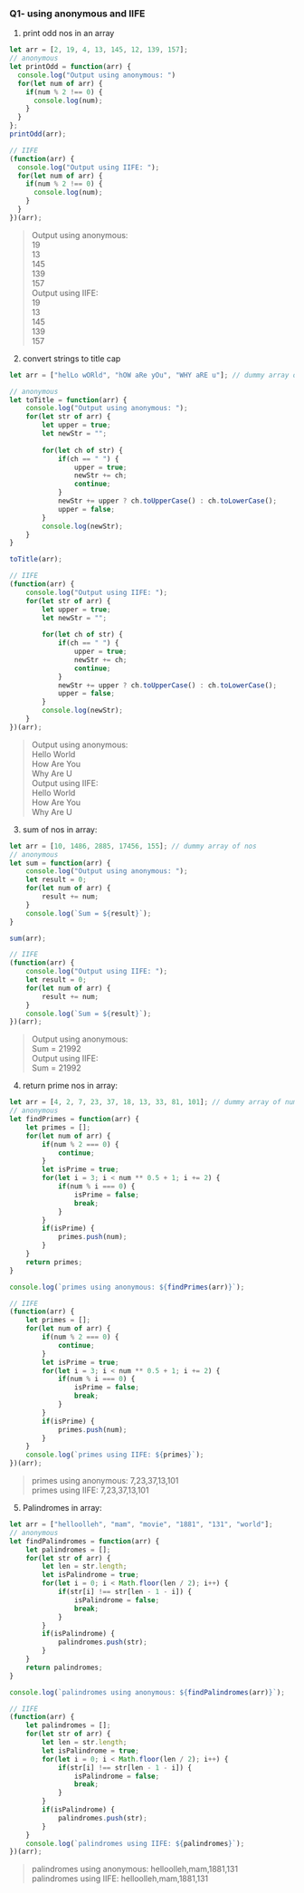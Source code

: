 ### Q1- using anonymous and IIFE
1. print odd nos in an array
```js
let arr = [2, 19, 4, 13, 145, 12, 139, 157];
// anonymous
let printOdd = function(arr) {
  console.log("Output using anonymous: ")
  for(let num of arr) {
    if(num % 2 !== 0) {
      console.log(num);
    }
  }
};
printOdd(arr);

// IIFE
(function(arr) {
  console.log("Output using IIFE: ");
  for(let num of arr) {
    if(num % 2 !== 0) {
      console.log(num);
    }
  }
})(arr);
```
> Output using anonymous:   
  19  
  13  
  145  
  139  
  157  
  Output using IIFE:   
  19  
  13  
  145  
  139  
  157  
2. convert strings to title cap
```js
let arr = ["helLo wORld", "hOW aRe yOu", "WHY aRE u"]; // dummy array of strings

// anonymous
let toTitle = function(arr) {
    console.log("Output using anonymous: ");
    for(let str of arr) {
        let upper = true;
        let newStr = "";
        
        for(let ch of str) {
            if(ch == " ") {
                upper = true;
                newStr += ch;
                continue;
            }
            newStr += upper ? ch.toUpperCase() : ch.toLowerCase();
            upper = false;
        }
        console.log(newStr);
    }
}

toTitle(arr);

// IIFE
(function(arr) {
    console.log("Output using IIFE: ");
    for(let str of arr) {
        let upper = true;
        let newStr = "";
        
        for(let ch of str) {
            if(ch == " ") {
                upper = true;
                newStr += ch;
                continue;
            }
            newStr += upper ? ch.toUpperCase() : ch.toLowerCase();
            upper = false;
        }
        console.log(newStr);
    }
})(arr);
```
> Output using anonymous:   
  Hello World  
  How Are You  
  Why Are U    
  Output using IIFE:   
  Hello World  
  How Are You  
  Why Are U  
3. sum of nos in array:
```js
let arr = [10, 1486, 2885, 17456, 155]; // dummy array of nos
// anonymous
let sum = function(arr) {
    console.log("Output using anonymous: ");
    let result = 0;
    for(let num of arr) {
        result += num;
    }
    console.log(`Sum = ${result}`);
}

sum(arr);

// IIFE
(function(arr) {
    console.log("Output using IIFE: ");
    let result = 0;
    for(let num of arr) {
        result += num;
    }
    console.log(`Sum = ${result}`);
})(arr);
```
> Output using anonymous:   
Sum = 21992  
Output using IIFE:   
Sum = 21992  
4. return prime nos in array:
```js
let arr = [4, 2, 7, 23, 37, 18, 13, 33, 81, 101]; // dummy array of nums
// anonymous
let findPrimes = function(arr) {
    let primes = [];
    for(let num of arr) {
        if(num % 2 === 0) {
            continue;
        }
        let isPrime = true;
        for(let i = 3; i < num ** 0.5 + 1; i += 2) {
            if(num % i === 0) {
                isPrime = false;
                break;
            }
        }
        if(isPrime) {
            primes.push(num);
        }
    }
    return primes;
}

console.log(`primes using anonymous: ${findPrimes(arr)}`);

// IIFE
(function(arr) {
    let primes = [];
    for(let num of arr) {
        if(num % 2 === 0) {
            continue;
        }
        let isPrime = true;
        for(let i = 3; i < num ** 0.5 + 1; i += 2) {
            if(num % i === 0) {
                isPrime = false;
                break;
            }
        }
        if(isPrime) {
            primes.push(num);
        }
    }
    console.log(`primes using IIFE: ${primes}`);
})(arr);
```
> primes using anonymous: 7,23,37,13,101  
  primes using IIFE: 7,23,37,13,101
5. Palindromes in array:
```js
let arr = ["helloolleh", "mam", "movie", "1881", "131", "world"];
// anonymous
let findPalindromes = function(arr) {
    let palindromes = [];
    for(let str of arr) {
        let len = str.length;
        let isPalindrome = true;
        for(let i = 0; i < Math.floor(len / 2); i++) {
            if(str[i] !== str[len - 1 - i]) {
                isPalindrome = false;
                break;
            }
        }
        if(isPalindrome) {
            palindromes.push(str);
        }
    }
    return palindromes;
}

console.log(`palindromes using anonymous: ${findPalindromes(arr)}`);

// IIFE
(function(arr) {
    let palindromes = [];
    for(let str of arr) {
        let len = str.length;
        let isPalindrome = true;
        for(let i = 0; i < Math.floor(len / 2); i++) {
            if(str[i] !== str[len - 1 - i]) {
                isPalindrome = false;
                break;
            }
        }
        if(isPalindrome) {
            palindromes.push(str);
        }
    }
    console.log(`palindromes using IIFE: ${palindromes}`);
})(arr);
```
> palindromes using anonymous: helloolleh,mam,1881,131  
  palindromes using IIFE: helloolleh,mam,1881,131



